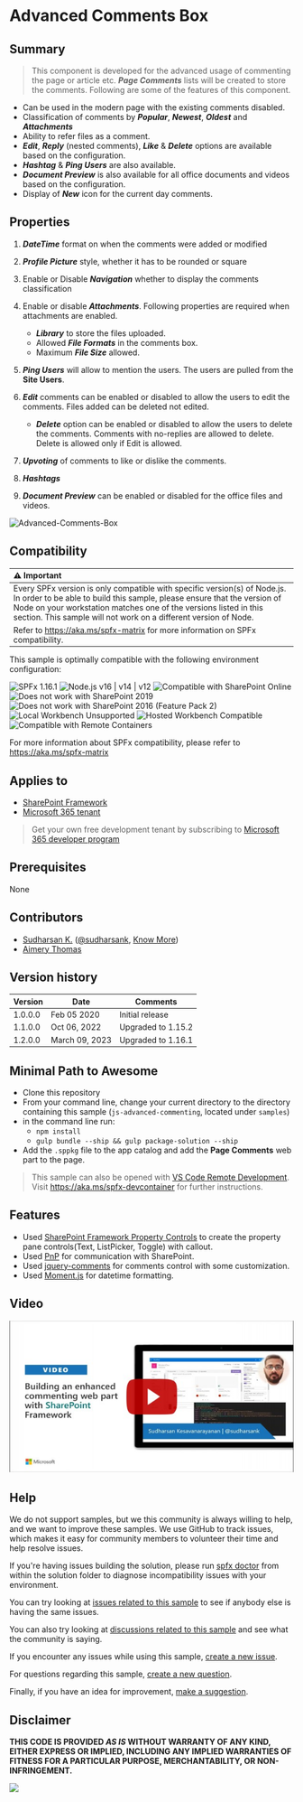 # Advanced Comments Box

## Summary
>
> This component is developed for the advanced usage of commenting the page or article etc. **_Page Comments_** lists will be created to store the comments. Following are some of the features of this component.

* Can be used in the modern page with the existing comments disabled.
* Classification of comments by **_Popular_**, **_Newest_**, **_Oldest_** and **_Attachments_**
* Ability to refer files as a comment.
* **_Edit_**, **_Reply_** (nested comments), **_Like_** & **_Delete_** options are available based on the configuration.
* **_Hashtag_** & **_Ping Users_** are also available.
* **_Document Preview_** is also available for all office documents and videos based on the configuration.
* Display of **_New_** icon for the current day comments.

## Properties

1. **_DateTime_** format on when the comments were added or modified

2. **_Profile Picture_** style, whether it has to be rounded or square

3. Enable or Disable **_Navigation_** whether to display the comments classification

4. Enable or disable **_Attachments_**. Following properties are required when attachments are enabled.

    * **_Library_** to store the files uploaded.
    * Allowed **_File Formats_** in the comments box.
    * Maximum **_File Size_** allowed.

5. **_Ping Users_** will allow to mention the users. The users are pulled from the **Site Users**.

6. **_Edit_** comments can be enabled or disabled to allow the users to edit the comments. Files added can be deleted not edited.
    * **_Delete_** option can be enabled or disabled to allow the users to delete the comments. Comments with no-replies are allowed to delete. Delete is allowed only if Edit is allowed.

7. **_Upvoting_** of comments to like or dislike the comments.

8. **_Hashtags_**

9. **_Document Preview_** can be enabled or disabled for the office files and videos.

![Advanced-Comments-Box](./assets/Advanced-Comments-Box.gif)

## Compatibility

| :warning: Important          |
|:---------------------------|
| Every SPFx version is only compatible with specific version(s) of Node.js. In order to be able to build this sample, please ensure that the version of Node on your workstation matches one of the versions listed in this section. This sample will not work on a different version of Node.|
|Refer to <https://aka.ms/spfx-matrix> for more information on SPFx compatibility.   |

This sample is optimally compatible with the following environment configuration:

![SPFx 1.16.1](https://img.shields.io/badge/SPFx-1.16.1-green.svg)
![Node.js v16 | v14 | v12](https://img.shields.io/badge/Node.js-v16%20%7C%20v14%20%7C%20v12-green.svg)
![Compatible with SharePoint Online](https://img.shields.io/badge/SharePoint%20Online-Compatible-green.svg)
![Does not work with SharePoint 2019](https://img.shields.io/badge/SharePoint%20Server%202019-Incompatible-red.svg "SharePoint Server 2019 requires SPFx 1.4.1 or lower")
![Does not work with SharePoint 2016 (Feature Pack 2)](https://img.shields.io/badge/SharePoint%20Server%202016%20(Feature%20Pack%202)-Incompatible-red.svg "SharePoint Server 2016 Feature Pack 2 requires SPFx 1.1")
![Local Workbench Unsupported](https://img.shields.io/badge/Local%20Workbench-Unsupported-red.svg "Local workbench is no longer available as of SPFx 1.13 and above")
![Hosted Workbench Compatible](https://img.shields.io/badge/Hosted%20Workbench-Compatible-green.svg)
![Compatible with Remote Containers](https://img.shields.io/badge/Remote%20Containers-Compatible-green.svg)

For more information about SPFx compatibility, please refer to <https://aka.ms/spfx-matrix>

## Applies to

* [SharePoint Framework](https://learn.microsoft.com/sharepoint/dev/spfx/sharepoint-framework-overview)
* [Microsoft 365 tenant](https://learn.microsoft.com/sharepoint/dev/spfx/set-up-your-development-environment)

> Get your own free development tenant by subscribing to [Microsoft 365 developer program](http://aka.ms/m365devprogram)

## Prerequisites

None

## Contributors

* [Sudharsan K.](https://github.com/sudharsank) ([@sudharsank](https://twitter.com/sudharsank), [Know More](http://windowssharepointserver.blogspot.com/))
* [Aimery Thomas](https://github.com/a1mery)

## Version history

Version|Date|Comments
-------|----|--------
1.0.0.0|Feb 05 2020|Initial release
1.1.0.0|Oct 06, 2022|Upgraded to 1.15.2
1.2.0.0|March 09, 2023|Upgraded to 1.16.1

## Minimal Path to Awesome

* Clone this repository
* From your command line, change your current directory to the directory containing this sample (`js-advanced-commenting`, located under `samples`)
* in the command line run:
  * `npm install`
  * `gulp bundle --ship && gulp package-solution --ship`
* Add the `.sppkg` file to the app catalog and add the **Page Comments** web part to the page.

> This sample can also be opened with [VS Code Remote Development](https://code.visualstudio.com/docs/remote/remote-overview). Visit <https://aka.ms/spfx-devcontainer> for further instructions.

## Features

* Used [SharePoint Framework Property Controls](https://sharepoint.github.io/sp-dev-fx-property-controls/) to create the property pane controls(Text, ListPicker, Toggle) with callout.
* Used [PnP](https://pnp.github.io/pnpjs/) for communication with SharePoint.
* Used [jquery-comments](https://viima.github.io/jquery-comments/) for comments control with some customization.
* Used [Moment.js](https://momentjs.com/) for datetime formatting.


## Video

[![Building an enhanced commenting web part with SPFx](./assets/video-thumbnail.jpg)](https://www.youtube.com/watch?v=ndHMdfFscsk "Building an enhanced commenting web part with SPFx")

## Help

We do not support samples, but we this community is always willing to help, and we want to improve these samples. We use GitHub to track issues, which makes it easy for  community members to volunteer their time and help resolve issues.

If you're having issues building the solution, please run [spfx doctor](https://pnp.github.io/cli-microsoft365/cmd/spfx/spfx-doctor/) from within the solution folder to diagnose incompatibility issues with your environment.

You can try looking at [issues related to this sample](https://github.com/pnp/sp-dev-fx-webparts/issues?q=label%3A%22sample%3A%20js-advanced-commenting") to see if anybody else is having the same issues.

You can also try looking at [discussions related to this sample](https://github.com/pnp/sp-dev-fx-webparts/discussions?discussions_q=js-advanced-commenting) and see what the community is saying.

If you encounter any issues while using this sample, [create a new issue](https://github.com/pnp/sp-dev-fx-webparts/issues/new?assignees=&labels=Needs%3A+Triage+%3Amag%3A%2Ctype%3Abug-suspected%2Csample%3A%20js-advanced-commenting&template=bug-report.yml&sample=js-advanced-commenting&authors=@sudharsank&title=js-advanced-commenting%20-%20).

For questions regarding this sample, [create a new question](https://github.com/pnp/sp-dev-fx-webparts/issues/new?assignees=&labels=Needs%3A+Triage+%3Amag%3A%2Ctype%3Aquestion%2Csample%3A%20js-advanced-commenting&template=question.yml&sample=js-advanced-commenting&authors=@sudharsank&title=js-advanced-commenting%20-%20).

Finally, if you have an idea for improvement, [make a suggestion](https://github.com/pnp/sp-dev-fx-webparts/issues/new?assignees=&labels=Needs%3A+Triage+%3Amag%3A%2Ctype%3Aenhancement%2Csample%3A%20js-advanced-commenting&template=question.yml&sample=js-advanced-commenting&authors=@sudharsank&title=js-advanced-commenting%20-%20).

## Disclaimer

**THIS CODE IS PROVIDED _AS IS_ WITHOUT WARRANTY OF ANY KIND, EITHER EXPRESS OR IMPLIED, INCLUDING ANY IMPLIED WARRANTIES OF FITNESS FOR A PARTICULAR PURPOSE, MERCHANTABILITY, OR NON-INFRINGEMENT.**

<img src="https://m365-visitor-stats.azurewebsites.net/sp-dev-fx-webparts/samples/js-advanced-commenting" />
